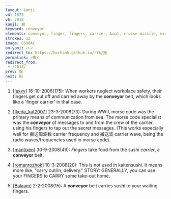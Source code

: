 ```yaml
---
layout: kanji
v4: 1873
v6: 2018
kanji: 搬
keyword: conveyor
elements: conveyor, finger, fingers, carrier, boat, cruise missile, missile, wind, crotch
strokes: 13
image: E690AC
on-yomi: ハン
redirect_to: https://hochanh.github.io/rtk/搬
permalink: /搬/
redirect_from:
 - /2018/
prev: 盤
next: 船
---
```


1) [<a href="http://kanji.koohii.com/profile/laxxy">laxxy</a>] 16-10-2006(175): When workers neglect workplace safety, their fingers get cut off and carried away by the<strong> conveyor</strong> belt, which looks like a &#039;finger carrier&#039; in that case.

2) [<a href="http://kanji.koohii.com/profile/Ikeda_kat2007">Ikeda_kat2007</a>] 23-3-2008(73): During WWII, morse code was the primary means of communication from sea. The morse code specialist was the<strong> conveyor</strong> of messages to and from the crew of the carrier, using his fingers to tap out the secret messages. (This works especially well for 搬送周波数 carrier frequency and 搬送波 carrier wave, being the radio waves/frequencies used in morse code).

3) [<a href="http://kanji.koohii.com/profile/mantixen">mantixen</a>] 30-9-2008(49): <em>Fingers</em> take food from the sushi <em>carrier</em>, a<strong> conveyor</strong> belt.

4) [<a href="http://kanji.koohii.com/profile/romanrozhok">romanrozhok</a>] 10-3-2008(20): This is not used in kaitensushi. It means more like, &quot;carry out/in, delivery.&quot; STORY: GENERALLY, you can use your FINGERS to CARRY some take-out home.

5) [<a href="http://kanji.koohii.com/profile/Balaam">Balaam</a>] 2-2-2008(15): A<strong> conveyor</strong> belt carries sushi to your waiting fingers.

